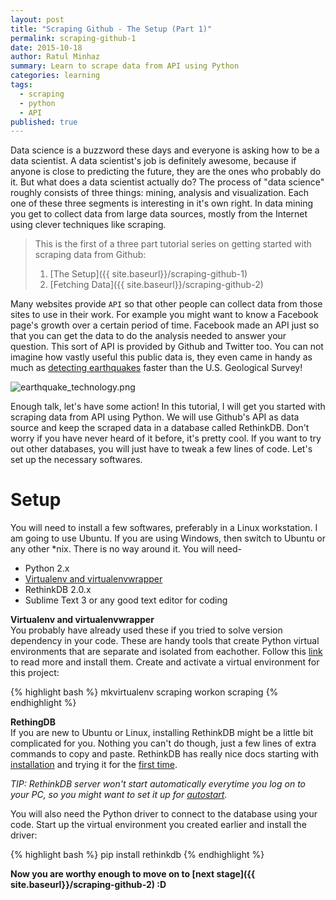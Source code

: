 ```yaml
---
layout: post
title: "Scraping Github - The Setup (Part 1)"
permalink: scraping-github-1
date: 2015-10-18
author: Ratul Minhaz
summary: Learn to scrape data from API using Python
categories: learning
tags:
  - scraping
  - python
  - API
published: true
---
```


Data science is a buzzword these days and everyone is asking how to be a data scientist. A data scientist's job is definitely awesome, because if anyone is close to predicting the future, they are the ones who probably do it. But what does a data scientist actually do? The process of "data science" roughly consists of three things: mining, analysis and visualization. Each one of these three segments is interesting in it's own right. In data mining you get to collect data from large data sources, mostly from the Internet using clever techniques like scraping.
<!--more-->

> This is the first of a three part tutorial series on getting started with scraping data from Github:
>
> 1. [The Setup]({{ site.baseurl}}/scraping-github-1)
> 2. [Fetching Data]({{ site.baseurl}}/scraping-github-2)


Many websites provide `API` so that other people can collect data from those sites to use in their work. For example you might want to know a Facebook page's growth over a certain period of time. Facebook made an API just so that you can get the data to do the analysis needed to answer your question. This sort of API is provided by Github and Twitter too. You can not imagine how vastly useful this public data is, they even came in handy as much as [detecting earthquakes](https://blog.twitter.com/2015/usgs-twitter-data-earthquake-detection) faster than the U.S. Geological Survey!

![earthquake_technology.png]({{site.baseurl}}/assets/images/earthquake_technology.png)

Enough talk, let's have some action! In this tutorial, I will get you started with scraping data from API using Python. We will use Github's API as data source and keep the scraped data in a database called RethinkDB. Don't worry if you have never heard of it before, it's pretty cool. If you want to try out other databases, you will just have to tweak a few lines of code. Let's set up the necessary softwares.

# Setup
You will need to install a few softwares, preferably in a Linux workstation. I am going to use Ubuntu. If you are using Windows, then switch to Ubuntu or any other *nix. There is no way around it. You will need-

- Python 2.x
- [Virtualenv and virtualenvwrapper](http://docs.python-guide.org/en/latest/dev/virtualenvs/)
- RethinkDB 2.0.x
- Sublime Text 3 or any good text editor for coding

__Virtualenv and virtualenvwrapper__ <br>
You probably have already used these if you tried to solve version dependency in your code. These are handy tools that create Python virtual environments that are separate and isolated from eachother. Follow this [link](http://docs.python-guide.org/en/latest/dev/virtualenvs/) to read more and install them. Create and activate a virtual environment for this project:

{% highlight bash %}
mkvirtualenv scraping
workon scraping
{% endhighlight %}

__RethingDB__ <br>
If you are new to Ubuntu or Linux, installing RethinkDB might be a little bit complicated for you. Nothing you can't do though, just a few lines of extra commands to copy and paste. RethinkDB has really nice docs starting with [installation](https://www.rethinkdb.com/docs/install/) and trying it for the [first time](https://www.rethinkdb.com/docs/quickstart/).

_TIP: RethinkDB server won't start automatically everytime you log on to your PC, so you might want to set it up for [autostart](https://www.rethinkdb.com/docs/start-on-startup/)._

You will also need the Python driver to connect to the database using your code. Start up the virtual environment you created earlier and install the driver:

{% highlight bash %}
pip install rethinkdb
{% endhighlight %}


__Now you are worthy enough to move on to [next stage]({{ site.baseurl}}/scraping-github-2) :D__
